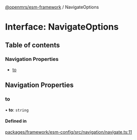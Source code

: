[@openmrs/esm-framework](../API.md) / NavigateOptions

# Interface: NavigateOptions

## Table of contents

### Navigation Properties

- [to](NavigateOptions.md#to)

## Navigation Properties

### to

• **to**: `string`

#### Defined in

[packages/framework/esm-config/src/navigation/navigate.ts:11](https://github.com/openmrs/openmrs-esm-core/blob/master/packages/framework/esm-config/src/navigation/navigate.ts#L11)
